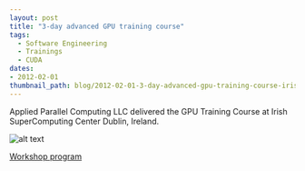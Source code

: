 ```yaml
---
layout: post
title: "3-day advanced GPU training course"
tags:
  - Software Engineering
  - Trainings
  - CUDA
dates:
- 2012-02-01
thumbnail_path: blog/2012-02-01-3-day-advanced-gpu-training-course-irish-supercomputing-center-dublin/ICHEC_Logo.png
---
```


Applied Parallel Computing LLC delivered the GPU Training Course at Irish SuperComputing Center Dublin, Ireland.

![alt text](\assets\img\blog\2012-02-01-3-day-advanced-gpu-training-course-irish-supercomputing-center-dublin\ICHEC_Logo.png "Logo Title Text 1")

[Workshop program](\assets\img\blog\2012-02-01-3-day-advanced-gpu-training-course-irish-supercomputing-center-dublin\ICHEC_3day_course_program.pdf)
